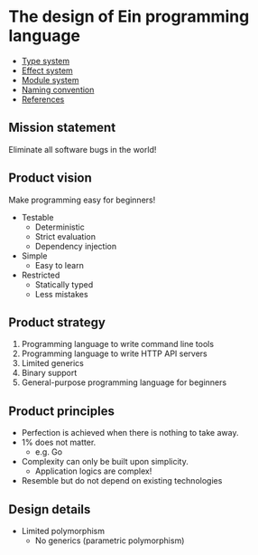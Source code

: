 # The design of Ein programming language

- [Type system](type_system)
- [Effect system](effect_system)
- [Module system](module_system.md)
- [Naming convention](naming_convention.md)
- [References](references.md)

## Mission statement

Eliminate all software bugs in the world!

## Product vision

Make programming easy for beginners!

- Testable
  - Deterministic
  - Strict evaluation
  - Dependency injection
- Simple
  - Easy to learn
- Restricted
  - Statically typed
  - Less mistakes

## Product strategy

1. Programming language to write command line tools
1. Programming language to write HTTP API servers
1. Limited generics
1. Binary support
1. General-purpose programming language for beginners

## Product principles

- Perfection is achieved when there is nothing to take away.
- 1% does not matter.
  - e.g. Go
- Complexity can only be built upon simplicity.
  - Application logics are complex!
- Resemble but do not depend on existing technologies

## Design details

- Limited polymorphism
  - No generics (parametric polymorphism)
